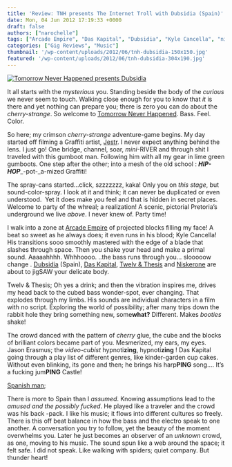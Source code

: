 ```yaml
---
title: 'Review: TNH presents The Internet Troll with Dubsidia (Spain)'
date: Mon, 04 Jun 2012 17:19:33 +0000
draft: false
authors: ["narochelle"]
tags: ["Arcade Empire", "Das Kapital", "Dubsidia", "Kyle Cancella", "niskerone", "pretoria", "Spain", "Tomorrow Never Happened", "Twelv and Thesis"]
categories: ["Gig Reviews", "Music"]
thumbnail: '/wp-content/uploads/2012/06/tnh-dubsidia-150x150.jpg'
featured: '/wp-content/uploads/2012/06/tnh-dubsidia-304x190.jpg'
---
```


[![](/wp-content/uploads/2012/06/tnh-dubsidia.jpg "Tomorrow Never Happened presents Dubsidia")](http://www.facebook.com/events/279901152099465/)

It all starts with the _mysterious_ you. Standing beside the body of the _curious_ we never seem to touch. Walking close enough for you to know that _it_ is there and yet nothing can prepare you; there is zero you can do about the _cherry-strange_. So welcome to [Tomorrow Never Happened](http://www.facebook.com/pages/Tomorrow-Never-Happened/249686735087484 "Tomorrow Never Happened"). Bass. Feel. Color.

So here; my crimson _cherry-strange_ adventure-game begins. My day started off filming a Graffiti artist, [Jestr](http://www.flickr.com/photos/jestr_sa/ "Jestr"). I never expect anything behind the lens. I just go! One bridge, channel, soar, _mini_\-RIVER and through shit I traveled with this gumboot man. Following him with all my gear in lime green gumboots. One step after the other; into a mesh of the old school : **_HIP-HOP_**_\-pot-_a-mized Graffiti!

The spray-cans started…click, szzzzzzz, kaka! Only you on _this stage_, but sound-color-spray. I look at it and think; it can never be duplicated or even understood.  Yet it does make you feel and that is hidden in secret places. Welcome to party of the whreal; a realization! A scenic, pictorial Pretoria’s underground we live _above_. I never knew of. Party time!

I walk into a zone at [Arcade Empire](http://www.facebook.com/ArcadeEmpire "Arcade Empire") of projected blocks filling my face! A beat so sweet as he always does; it even runs in his blood; Kyle Cancella! His transitions sooo smoothly mastered with the edge of a blade that slashes through space. Then you shake your head and make a primal sound. Aaaaahhhh. Whhhoooo. ..the bass runs through you… slooooow change . [Dubsidia](http://soundcloud.com/dubsidia "Dubsidia") (Spain), [Das Kapital](http://soundcloud.com/daskapital "Das Kapital"), [Twelv & Thesis](http://soundcloud.com/twelvandthesis "Twel and Thesis") and [Niskerone](http://soundcloud.com/niskerone "Niskerone") are about to jigSAW your delicate body.

Twelv & Thesis; Oh yes a drink; and then the vibration inspires me, drives my head back to the cubed bass wonder-spot, ever changing. That explodes through my limbs. His sounds are individual characters in a film with no script. Exploring the world of possibility; after many trips down the rabbit hole they bring something new, some**what?** Different. Makes _booties_ shake!

The crowd danced with the pattern of _cherry_ glue, the cube and the blocks of brilliant colors became part of you. Mesmerized, my ears, my eyes. Jason Erasmus; the _video-cubist_ hypnoti**zing**, hypnoti**zing** ! Das Kapital going through a play list of different genres, like kinder-garden cup cakes. Without even blinking, its gone and then; he brings his harp**PING** song…. It’s a fucking jum**PING** Castle!

[Spanish man](http://soundcloud.com/dubsidia "Dubsidia");

There is more to Spain than I _assumed_. Knowing assumptions lead to the _amused and the possibly fucked_. He played like a traveler and the crowd was his back -pack. I like his music; it flows into different cultures so freely. There is this off beat balance in how the bass and the electro speak to one another. A conversation you try to follow, yet the beauty of the moment overwhelms you. Later he just becomes an observer of an _unknown_ crowd, as one, moving to his music. The sound spun like a web around the space; it felt safe. I did not speak. Like walking with spiders; quiet company. But thunder heart!

